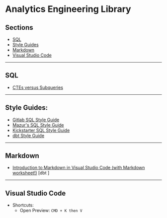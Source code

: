 # Analytics Engineering Library

## Sections
- [SQL](#sql)
- [Style Guides](#style-guides)
- [Markdown](#markdown)
- [Visual Studio Code](#visual-studio-code)

---

## SQL

- [CTEs versus Subqueries](https://www.alisa-in.tech/post/2019-10-02-ctes/)

---

## Style Guides:
- [Gitlab SQL Style Guide](https://about.gitlab.com/handbook/business-technology/data-team/platform/sql-style-guide/)
- [Mazur's SQL Style Guide](https://github.com/mattm/sql-style-guide)
- [Kickstarter SQL Style Guide](https://gist.github.com/fredbenenson/7bb92718e19138c20591)
- [dbt Style Guide](https://github.com/dbt-labs/corp/blob/main/dbt_style_guide.md)


---

## Markdown
- [Introduction to Markdown in Visual Studio Code (with Markdown worksheet!)](https://www.youtube.com/watch?v=pTCROLZLhDM)
[dbt ]

---

## Visual Studio Code
- Shortcuts:
    - Open Preview: `CMD + K then V`